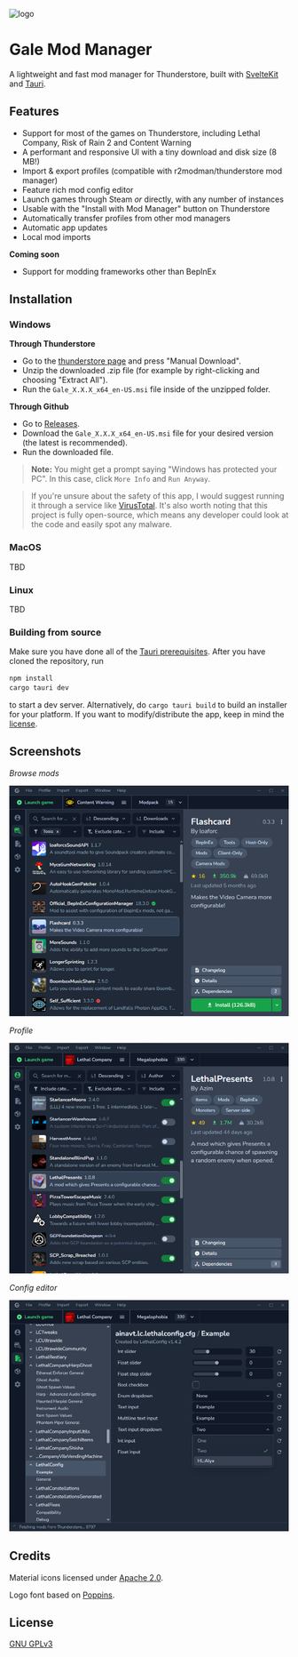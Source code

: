 ![logo](https://raw.githubusercontent.com/Kesomannen/gale/master/app-icon@0,25x.png)

# Gale Mod Manager

A lightweight and fast mod manager for Thunderstore, built with [SvelteKit](https://kit.svelte.dev/) and [Tauri](https://tauri.app/).

## Features

- Support for most of the games on Thunderstore, including Lethal Company, Risk of Rain 2 and Content Warning
- A performant and responsive UI with a tiny download and disk size (8 MB!)
- Import & export profiles (compatible with r2modman/thunderstore mod manager)
- Feature rich mod config editor
- Launch games through Steam *or* directly, with any number of instances
- Usable with the "Install with Mod Manager" button on Thunderstore
- Automatically transfer profiles from other mod managers
- Automatic app updates
- Local mod imports

**Coming soon**

- Support for modding frameworks other than BepInEx

## Installation

### Windows

**Through Thunderstore**
- Go to the [thunderstore page](https://thunderstore.io/c/lethal-company/p/Kesomannen/GaleModManager/) and press "Manual Download".
- Unzip the downloaded .zip file (for example by right-clicking and choosing "Extract All").
- Run the `Gale_X.X.X_x64_en-US.msi` file inside of the unzipped folder.

**Through Github**
- Go to [Releases](https://github.com/Kesomannen/gale/releases).
- Download the `Gale_X.X.X_x64_en-US.msi` file for your desired version (the latest is recommended).
- Run the downloaded file.

> **Note:** You might get a prompt saying "Windows has protected your PC". In this case, click `More Info` and `Run Anyway`.

> If you're unsure about the safety of this app, I would suggest running it through a service like [VirusTotal](https://www.virustotal.com).
> It's also worth noting that this project is fully open-source, which means any developer could look at the code and easily spot any malware.

### MacOS

TBD

### Linux

TBD

### Building from source

Make sure you have done all of the [Tauri prerequisites](https://tauri.app/v1/guides/getting-started/prerequisites).
After you have cloned the repository, run
```sh
npm install
cargo tauri dev
```
to start a dev server. Alternatively, do `cargo tauri build` to build an installer for your platform. If you want to modify/distribute the app, keep in mind the [license](https://choosealicense.com/licenses/gpl-3.0/#).

## Screenshots

*Browse mods*

![screenshot](https://raw.githubusercontent.com/Kesomannen/gale/master/images/screenshot2.png)

*Profile*

![screenshot](https://raw.githubusercontent.com/Kesomannen/gale/master/images/screenshot1.png)

*Config editor*

![screenshot](https://raw.githubusercontent.com/Kesomannen/gale/master/images/screenshot3.png)

## Credits

Material icons licensed under [Apache 2.0](https://www.apache.org/licenses/LICENSE-2.0.html).

Logo font based on [Poppins](https://fonts.google.com/specimen/Poppins).

## License

[GNU GPLv3](https://choosealicense.com/licenses/gpl-3.0/#)
